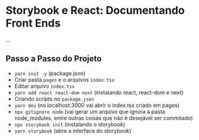 # Storybook e React: Documentando Front Ends 

...

## Passo a Passo do Projeto

- `yarn init -y` (package.json)
- Criar pasta `pages` e o arquivos `index.tsx`
- Editar arquivo `index.tsx`
- `yarn add react react-dom next` (instalando react, react-dom e next)
- Criando scripts no `package.json`
- `yarn dev` (no localhost:3000 vai abrir o index.tsx criado em pages)
- `npx gitignore node` (vai gerar um arquivo que ignora a pasta node_modules, entre outras coisas que não é desejável ser commitado)
- `npx storybook init` (instalando o storybook)
- `yarn storybook` (abre a interface do storybook)
